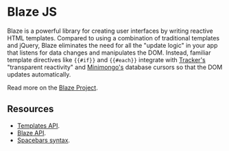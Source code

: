 # Blaze JS

Blaze is a powerful library for creating user interfaces by writing reactive HTML templates. Compared to using a combination of traditional templates and jQuery, Blaze eliminates the need for all the "update logic" in your app that listens for data changes and manipulates the DOM. Instead, familiar template directives like `{{#if}}` and `{{#each}}` integrate with [Tracker's](https://docs.meteor.com/api/tracker.html) "transparent reactivity" and [Minimongo's](https://docs.meteor.com/api/collections.html) database cursors so that the DOM updates automatically.

Read more on the [Blaze Project](http://blazejs.org/).

## Resources

* [Templates API](http://blazejs.org/api/templates.html).
* [Blaze API](http://blazejs.org/api/blaze.html).
* [Spacebars syntax](http://blazejs.org/api/spacebars.html).
